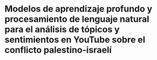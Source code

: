 # Modelos de aprendizaje profundo y procesamiento de lenguaje natural para el análisis de tópicos y sentimientos en YouTube sobre el conflicto palestino-israelí
